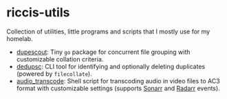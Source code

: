 # riccis-utils
Collection of utilities, little programs and scripts that I mostly use for my homelab.

- [dupescout](https://github.com/ricci2511/dupescout): Tiny `go` package for concurrent file grouping with customizable collation criteria. 
- [dedupsc](https://github.com/ricci2511/dedupsc): CLI tool for identifying and optionally deleting duplicates (powered by `filecollate`).
- [audio_transcode](https://github.com/ricci2511/audio_transcode): Shell script for transcoding audio in video files to AC3 format with customizable settings (supports [Sonarr](https://github.com/Sonarr/Sonarr) and [Radarr](https://github.com/Radarr/Radarr) events).
